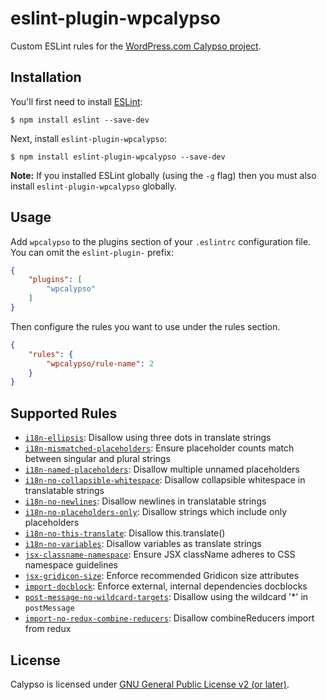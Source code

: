 # eslint-plugin-wpcalypso

Custom ESLint rules for the [WordPress.com Calypso project](https://github.com/automattic/wp-calypso).

## Installation

You'll first need to install [ESLint](http://eslint.org):

```
$ npm install eslint --save-dev
```

Next, install `eslint-plugin-wpcalypso`:

```
$ npm install eslint-plugin-wpcalypso --save-dev
```

**Note:** If you installed ESLint globally (using the `-g` flag) then you must also install `eslint-plugin-wpcalypso` globally.

## Usage

Add `wpcalypso` to the plugins section of your `.eslintrc` configuration file. You can omit the `eslint-plugin-` prefix:

```json
{
    "plugins": [
        "wpcalypso"
    ]
}
```

Then configure the rules you want to use under the rules section.

```json
{
    "rules": {
        "wpcalypso/rule-name": 2
    }
}
```

## Supported Rules

- [`i18n-ellipsis`](docs/rules/i18n-ellipsis.md): Disallow using three dots in translate strings
- [`i18n-mismatched-placeholders`](docs/rules/i18n-mismatched-placeholders.md): Ensure placeholder counts match between singular and plural strings
- [`i18n-named-placeholders`](docs/rules/i18n-named-placeholders.md): Disallow multiple unnamed placeholders
- [`i18n-no-collapsible-whitespace`](docs/rules/i18n-no-collapsible-whitespace.md): Disallow collapsible whitespace in translatable strings
- [`i18n-no-newlines`](docs/rules/i18n-no-newlines.md): Disallow newlines in translatable strings
- [`i18n-no-placeholders-only`](docs/rules/i18n-no-placeholders-only.md): Disallow strings which include only placeholders
- [`i18n-no-this-translate`](docs/rules/i18n-no-this-translate.md): Disallow this.translate()
- [`i18n-no-variables`](docs/rules/i18n-no-variables.md): Disallow variables as translate strings
- [`jsx-classname-namespace`](docs/rules/jsx-classname-namespace.md): Ensure JSX className adheres to CSS namespace guidelines
- [`jsx-gridicon-size`](docs/rules/jsx-gridicon-size.md): Enforce recommended Gridicon size attributes
- [`import-docblock`](docs/rules/import-docblock.md): Enforce external, internal dependencies docblocks
- [`post-message-no-wildcard-targets`](docs/rules/post-message-no-wildcard-targets.md): Disallow using the wildcard '*' in `postMessage`
- [`import-no-redux-combine-reducers`](docs/rules/import-no-redux-combine-reducers.md): Disallow combineReducers import from redux

## License

Calypso is licensed under [GNU General Public License v2 (or later)](https://github.com/Automattic/eslint-plugin-wpcalypso/blob/master/LICENSE.md).

